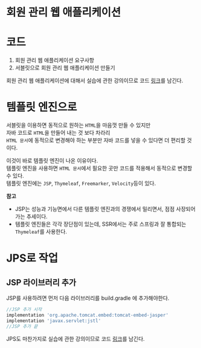 회원 관리 웹 애플리케이션
=========================
# 코드  
  
1. 회원 관리 웹 애플리케이션 요구사항    
2. 서블릿으로 회원 관리 웹 애플리케이션 만들기    

회원 관리 웹 애플리케이션에 대해서 실습에 관한 강의이므로 코드 [링크](https://github.com/my-sprout-code/springmvc-servlet)를 남긴다.      

# 템플릿 엔진으로
서블릿을 이용하면 동적으로 원하는 `HTML`을 마음껏 만들 수 있지만              
자바 코드로 `HTML`을 만들어 내는 것 보다 차라리              
`HTML 문서`에 동적으로 변경해야 하는 부분만 자바 코드를 넣을 수 있다면 더 편리할 것이다.          
          
이것이 바로 템플릿 엔진이 나온 이유이다.         
템플릿 엔진을 사용하면 `HTML 문서`에서 필요한 곳만 코드를 적용해서 동적으로 변경할 수 있다.        
템플릿 엔진에는 `JSP`, `Thymeleaf`, `Freemarker`, `Velocity`등이 있다.    
   
**참고**
* JSP는 성능과 기능면에서 다른 템플릿 엔진과의 경쟁에서 밀리면서, 점점 사장되어 가는 추세이다.    
* 템플릿 엔진들은 각각 장단점이 있는데, SSR에서는 주로 스프링과 잘 통합되는 `Thymeleaf`를 사용한다.   

# JPS로 작업  
## JSP 라이브러리 추가    
  
JSP를 사용하려면 먼저 다음 라이브러리를 build.gradle 에 추가해야한다.      
```gradle
//JSP 추가 시작
implementation 'org.apache.tomcat.embed:tomcat-embed-jasper'
implementation 'javax.servlet:jstl'
//JSP 추가 끝
```

JPS도 마찬가지로 실습에 관한 강의이므로 코드 [링크](https://github.com/my-sprout-code/springmvc-servlet)를 남긴다.        
   

 
